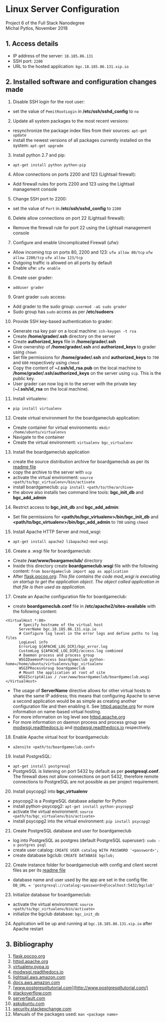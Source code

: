 # Linux Server Configuration
Project 6 of the Full Stack Nanodegree <br>
Michal Pytlos, November 2018

## 1. Access details

* IP address of the server: `18.185.86.131`
* SSH port: `2200`
* URL to the hosted application: `bgc.18.185.86.131.xip.io`

## 2. Installed software and configuration changes made

1. Disable SSH login for the root user:
  * set the value of `PemitRootLogin` in **/etc/ssh/sshd_config** to `no`
2. Update all system packages to the most recent versions:
  * resynchronize the package index files from their sources: `apt-get update`
  * install the newest versions of all packages currently installed on the system: `apt-get upgrade`
3. Install python 2.7 and pip:
  * `apt-get install python python-pip`
4. Allow connections on ports 2200 and 123 (Lightsail firewall):
  * Add firewall rules for ports 2200 and 123 using the Lightsail management console
5. Change SSH port to 2200:
  * set the value of `Port` in **/etc/ssh/sshd_config** to `2200`
6. Delete allow connections on port 22 (Lightsail firewall):
  * Remove the firewall rule for port 22 using the Lightsail management console
7. Configure and enable Uncomplicated Firewall (ufw):
  * Allow incoming tcp on ports 80, 2200 and 123:
  `ufw allow 80/tcp`
  `ufw allow 2200/tcp`
  `ufw allow 123/tcp`
  * Outgoing traffic is allowed on all ports by default
  * Enable ufw: `ufw enable`
8. Create user grader:
  * `adduser grader`
9. Grant grader `sudo` access:
  * Add grader to the sudo group: `usermod -aG sudo grader`
  * Sudo group has `sudo` access as per **/etc/sudoers**
10. Provide SSH key-based authentication to grader:
  * Generate rsa key pair on a local machine: `ssh-keygen -t rsa`
  * Create **/home/grader/.ssh** directory on the server
  * Create **authorized_keys** file in **/home/grader/.ssh**
  * Give ownership of **/home/grader/.ssh** and **authorized_keys** to grader using `chown`
  * Set file permissions for **/home/grader/.ssh** and **authorized_keys** to `700` and `600` respectively using `chmod`
  * Copy the content of **~/.ssh/id_rsa.pub** on the local machine to **/home/grader/.ssh/authorized_keys** on the server using `scp`. This is the public key.
  * User grader can now log in to the server with the private key (**~/.ssh/id_rsa** on the local machine).
11. Install virtualenv:
  * `pip install virtualenv`
12. Create virtual environment for the boardgameclub application:
  * Create container for virtual environments: `mkdir /home/ubuntu/virtualenvs`
  * Navigate to the container
  * Create the virtual environment: `virtualenv bgc_virtualenv`
13. Install the boardgameclub application
  * create the source distribution archive for boardgameclub as per its [readme file](https://github.com/pollux-pw/FSND_p4/blob/master/README.md)
  * copy the archive to the server with `scp`
  * activate the virtual environment: `source <path/to/bgc_virtualenv>/bin/activate`
  * install boardgameclub: `pip install <path/to/the/archive>`
  * the above also installs two command line tools: **bgc_init_db** and **bgc_add_admin**
14. Restrict access to **bgc_init_db** and **bgc_add_admin**:
  * Set file permissions for **<path/to/bgc_virtualenv>/bin/bgc_init_db** and **<path/to/bgc_virtualenv>/bin/bgc_add_admin** to `700` using `chmod`
15. Install Apache HTTP Server and mod_wsgi:
  * `apt-get install apache2 libapache2-mod-wsgi`
16. Create a .wsgi file for boardgameclub:
  * Create **/var/www/boargameclub/** directory
  * Inside this directory create **boardgameclub.wsgi** file with the following content: `from boardgameclub import app as application`
  * After [flask.pocoo.org](http://flask.pocoo.org/docs/0.12/deploying/mod_wsgi/#creating-a-wsgi-file): *This file contains the code mod_wsgi is executing on startup to get the application object. The object called application in that file is then used as application.*
17. Create an Apache configuration file for boardgameclub:
  * create **boardgameclub.conf** file in **/etc/apache2/sites-available** with the following content:
  ```
  <VirtualHost *:80>
        # Specify hostname of the virtual host
        ServerName bgc.18.185.86.131.xip.io
        # Configure log level in the error logs and define paths to log files
        LogLevel info
        ErrorLog ${APACHE_LOG_DIR}/bgc_error.log
        CustomLog ${APACHE_LOG_DIR}/access.log combined
        # Daemon process and process group
        WSGIDaemonProcess boardgameclub python-home=/home/ubuntu/virtualenvs/bgc_virtualenv
        WSGIPRocessGroup boardgameclub
        # Mount the application at root of site
        WSGIScriptAlias / /var/www/boardgameclub/boardgameclub.wsgi
  </VirtualHost>
  ```
  * The usage of **ServerName** directive allows for other virtual hosts to share the same IP address; this means that configuring Apache to serve a second application would be as simple as creating another configuration file and then enabling it. See
  [httpd.apache.org](https://httpd.apache.org/docs/2.4/vhosts/name-based.html) for more information on name-based virtual hosting.
  * For more information on log level see [httpd.apache.org](http://httpd.apache.org/docs/2.4/mod/core.html#loglevel)
  * For more information on daemon process and process group see [modwsgi.readthedocs.io](https://modwsgi.readthedocs.io/en/develop/configuration-directives/WSGIDaemonProcess.html) and [modwsgi.readthedocs.io](https://modwsgi.readthedocs.io/en/develop/configuration-directives/WSGIProcessGroup.html) respectively.
18. Enable Apache virtual host for boardgameclub:
  * `a2ensite <path/to/boardgameclub.conf>`
19. Install PostgreSQL:
  * `apt-get install postgresql`
  * PostgreSQL is listening on port 5432 by default as per **postgresql.conf**. The firewall does not allow connections on port 5432, therefore remote connections to PostgreSQL are not possible as per project requirement.
20. Install psycopg2 into **bgc_virtualenv**
  * psycopg2 is a PostgreSQL database adapter for Python
  * install python-psycopg2: `apt-get install python-psycopg2`
  * activate the virtual environment: `source <path/to/bgc_virtualenv/bin/activate>`
  * install psycopg2 into the virtual environment: `pip install psycopg2`
21. Create PostgreSQL database and user for boardgameclub
  * log into PostgreSQL as postgres (default PostgreSQL superuser): `sudo -u postgres psql`
  * create user catalog: `CREATE USER catalog WITH PASSWORD '<password>';`
  * create database bgclub: `CREATE DATABASE bgclub;`
22. Create instance folder for boardgameclub with config and client secret files as per its [readme file](https://github.com/pollux-pw/FSND_p4/blob/master/README.md)
  * database name and user used by the app are set in the config file: `DB_URL = 'postgresql://catalog:<password>@localhost:5432/bgclub'`
23. Initialize database for boardgameclub:
  * activate the virtual environment: `source <path/to/bgc_virtualenv/bin/activate>`
  * initialize the bgclub database: `bgc_init_db`
24. Application will be up and running at `bgc.18.185.86.131.xip.io` after Apache restart

## 3. Bibliography
1. [flask.pocoo.org](http://flask.pocoo.org/)
2. [httpd.apache.org](https://httpd.apache.org/)
3. [virtualenv.pypa.io](https://virtualenv.pypa.io/)
4. [modwsgi.readthedocs.io](https://modwsgi.readthedocs.io/)
5. [lightsail.aws.amazon.com](https://lightsail.aws.amazon.com/ls/docs/en/overview)
6. [docs.aws.amazon.com](https://docs.aws.amazon.com/AWSEC2/latest/UserGuide/)
7. [www.postgresqltutorial.com](http://www.postgresqltutorial.com/)
8. [stackoverflow.com](https://stackoverflow.com/)
9. [serverfault.com](https://serverfault.com/)
10. [askubuntu.com](https://askubuntu.com/)
11. [security.stackexchange.com](https://security.stackexchange.com/)
12. Manuals of the packages used: `man <package name>`
